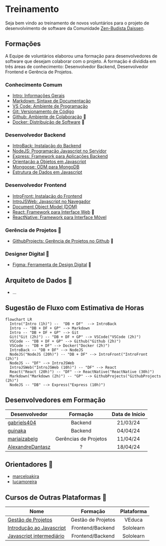 # Treinamento

Seja bem vindo ao treinamento de novos voluntários para o projeto de desenvolvimento de software da Comunidade [Zen-Budista Daissen](https://daissen.org.br/).

## Formações

A Equipe de voluntários elaborou uma formação para desenvolvedores de software que desejam colaborar com o projeto. A formação é dividida em três áreas de conhecimento: Desenvolvedor Backend, Desenvolvedor Frontend e Gerência de Projetos.

### Conhecimento Comum
  * [Intro: Informações Gerais](modulos/introducao/README.md)
  * [Markdown: Sintaxe de Documentação](modulos/markdown/README.md)
  * [VS Code: Ambiente de Programação](modulos/vscode/README.md)
  * [Git: Versionamento de Código](modulos/git/README.md)
  * [Github: Ambiente de Colaboração](modulos/github/README.md) 🚧
  * [Docker: Distribuição de Software](modulos/docker/README.md) 🚧

### Desenvolvedor Backend
  * [IntroBack: Instalação do Backend](modulos/instalacao_do_backend/README.md)
  * [NodeJS: Programação Javascript no Servidor](modulos/nodejs/README.md)
  * [Express: Framework para Aplicações Backend](modulos/express/README.md)
  * [Orientação a Objetos em Javascript](modulos/oo_js/README.md)
  * [Mongoose: ODM para MongoDB](modulos/mongoose/README.md)
  * [Estrutura de Dados em Javascript](modulos/estrutura_de_dados_js/README.md)

### Desenvolvedor Frontend
  * [IntroFront: Instalação do Frontend](modulos/intro_frontend/README.md)
  * [IntroJSWeb: Javascript no Navegador](modulos/intro_js_web/README.md)
  * [Document Object Model (DOM)](modulos/dom/README.md)
  * [React: Framework para Interface Web](modulos/react/README.md) 🚧
  * [ReactNative: Framework para Interface Móvel](modulos/react_native/README.md)
 
### Gerência de Projetos 🚧
  * [GithubProjects: Gerência de Projetos no Github](modulos/github_projects/README.md) 🚧

### Designer Digital 🚧
  * [Figma: Ferramenta de Design Digital](modulos/figma/README.md) 🚧

## Arquiteto de Dados 🚧
  * ...

## Sugestão de Fluxo com Estimativa de Horas

```mermaid
flowchart LR
  Intro("Intro (1h)") --  "DB + DF"  --> IntroBack
  Intro -- "DB + DF + GP" --> Markdown
  Intro -- "DB + DF + GP" --> Git
  Git("Git (2h)") -- "DB + DF + GP" --> VSCode("VSCode (2h)")
  VSCode -- "DB + DF + GP" --> Github("Github (2h)")
  VSCode -- "DB + DF" --> Docker("Docker (2h)")
  IntroBack -- "DB + DF" --> NodeJS
  NodeJS("NodeJS (20h)") -- "DB + DF" --> IntroFront("IntroFront (2h)")
  NodeJS -- "DF" --> IntroJSWeb
  IntroJSWeb("IntroJSWeb (10h)") -- "DF" --> React
  React("React (20h)") -- "DF" --> ReactNative("ReactNative (30h)")
  Markdown("Markdown (2h)") -- "GP" --> GithubProjects("GithubProjects (2h)")
  NodeJS -- "DB" --> Express("Express (10h)")
```

## Desenvolvedores em Formação
Desenvolvedor  | Formação  | Data de Início |
---------------| :------:  | :------:       |
[gabriels404](em_formacao/gabriels404/README.md) | Backend | 21/03/24
[guinaka](em_formacao/guinaka/README.md) | Backend | 04/04/24
[mariaizabelg](em_formacao/mariaizabelg/README.md) | Gerências de Projetos | 11/04/24
[AlexandreDantasz](em_formacao/AlexandreDantasz/README.md) | ? | 18/04/24

## Orientadores 🚧
* [marceloakira](orientadores/marceloakira/README.md)
* [lucamoreira](orientadores/lucamoreira/README.md)


## Cursos de Outras Plataformas 🚧
Nome                                                                                           | Formação           | Plataforma |
-----------------------------------------------------------------------------------------------| :----------------: | :--------: |
[Gestão de Projetos](https://veduca.org/courses/gestao-de-projetos/?ref=artigo)                | Gestão de Projetos | VEduca     |
[Introdução ao Javascript](https://www.sololearn.com/pt/learn/courses/javascript-introduction) | Frontend/Backend   | Sololearn  |
[Javascript intermediário](https://www.sololearn.com/pt/learn/courses/javascript-intermediate) | Frontend/Backend   | Sololearn  |
